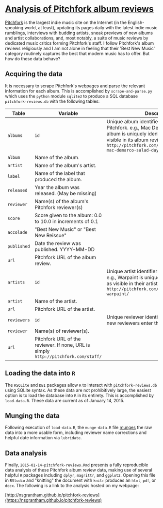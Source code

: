 # [Analysis of Pitchfork album reviews](http://nsgrantham.github.io/pitchfork-reviews)

[Pitchfork](http://pitchfork.com) is the largest indie music site on the Internet (in the English-speaking world, at least), updating its pages daily with the latest indie music rumblings, interviews with budding artists, sneak previews of new albums and artist collaborations, and, most notably, a suite of music reviews by dedicated music critics forming Pitchfork's staff. I follow Pitchfork's album reviews religiously and I am not alone in feeling that their 'Best New Music' category routinely captures the best that modern music has to offer. But how do these data behave?

## Acquiring the data

It is necessary to scrape Pitchfork's webpages and parse the relevant information for each album. This is accomplished by `scrape-and-parse.py` which uses the `python` module `sqlite3` to produce a SQL database `pitchfork-reviews.db` with the following tables:

Table|Variable|Description
-----|--------|-----------
`albums`|`id`|Unique album identifier assigned by Pitchfork. e.g., Mac DeMarco's Salad Days album is uniquely identified by 19170 as visible in its album review url `http://pitchfork.com/reviews/albums/19170-mac-demarco-salad-days/`
 |`album`|Name of the album.
 |`artist`|Name of the album's artist.
 |`label`|Name of the label that produced the album.
 |`released`|Year the album was released. (May be missing)
 |`reviewer`|Name(s) of the album's Pitchfork reviewer(s)
 |`score`|Score given to the album: 0.0 to 10.0 in increments of 0.1
 |`accolade`|"Best New Music" or "Best New Reissue"
 |`published`|Date the review was published. YYYY-MM-DD
 |`url`|Pitchfork URL of the album review.
`artists`|`id`|Unique artist identifier assigned by Pitchfork. e.g., Warpaint is uniquely identified by 28034 as visible in their artist url `http://pitchfork.com/artists/28034-warpaint/`
 |`artist`|Name of the artist.
 |`url`|Pitchfork URL of the artist.
`reviewers`|`id`|Unique reviewer identifier, auto-assigned as new reviewers enter the database.
 |`reviewer`|Name(s) of reviewer(s).
 |`url`|Pitchfork URL of the reviewer. If none, URL is simply `http://pitchfork.com/staff/`


## Loading the data into `R`

The `RSQLite` and `DBI` packages allow `R` to interact with `pitchfork-reviews.db` using SQLite syntax. As these data are not prohibitively large, the easiest option is to load the database into `R` in its entirety. This is accomplished by `load-data.R`. These data are current as of January 14, 2015.

## Munging the data
Following execution of `load-data.R`, the `munge-data.R` file [munges](http://en.wikipedia.org/wiki/Data_wrangling) the raw data into a more usable form, including reviewer name corrections and helpful date information via `lubridate`.

## Data analysis
Finally, `2015-01-14-pitchfork-reviews.Rmd` presents a fully reproducible data analysis of these Pitchfork album review data, making use of several helpful `R` packages including `dplyr`, `magrittr`, and `ggplot2`. Opening this file in `RStudio` and "knitting" the document with `knitr` produces an `html`, `pdf`, or `docx`. The following is a link to the analysis hosted on my webpage:

[http://nsgrantham.github.io/pitchfork-reviews](https://nsgrantham.github.io/pitchfork-reviews)